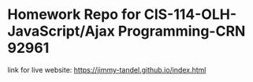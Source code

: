 # Homework Repo for CIS-114-OLH-JavaScript/Ajax Programming-CRN 92961

link for live website: https://jimmy-tandel.github.io/index.html
